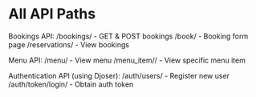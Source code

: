 # All API Paths

Bookings API:
  /bookings/        - GET & POST bookings
  /book/            - Booking form page
  /reservations/    - View bookings

Menu API:
  /menu/            - View menu
  /menu_item/<id>/  - View specific menu item

Authentication API (using Djoser):
  /auth/users/          - Register new user
  /auth/token/login/    - Obtain auth token
